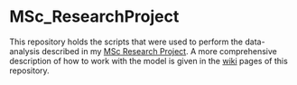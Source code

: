 # MSc_ResearchProject
This repository holds the scripts that were used to perform the data-analysis described in my [MSc Research Project](https://studiegids.vu.nl/en/2020-2021/courses/AM_1265). A more comprehensive description of how to work with the model is given in the [wiki](https://github.com/jasper-dijkstra/MSc_ResearchProject/wiki) pages of this repository.
